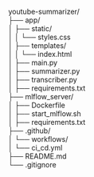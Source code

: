 youtube-summarizer/<br>
├── app/<br>
│ ├── static/<br>
│ │ └── styles.css<br>
│ ├── templates/<br>
│ │ └── index.html<br>
│ ├── main.py<br>
│ ├── summarizer.py<br>
│ ├── transcriber.py<br>
│ ├── requirements.txt<br>
├── mlflow_server/<br>
│ ├── Dockerfile<br>
│ ├── start_mlflow.sh<br>
│ ├── requirements.txt<br>
├── .github/<br>
│ └── workflows/<br>
│ └── ci_cd.yml<br>
├── README.md<br>
└── .gitignore<br>
